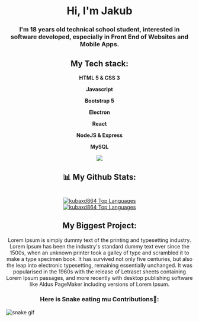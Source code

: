 <h1 align="center">Hi, I'm Jakub</h1>
<h3 align="center">I'm 18 years old technical school student, interested in software developed, especially in Front End of Websites and Mobile Apps.</h3>

<h2 align="center">My Tech stack:</h2>
<p align="center">
    <p align="center"><b>HTML 5 & CSS 3</b></p>
    <p align="center"><b>Javascript</b></p>
    <p align="center"><b>Bootstrap 5</b></p>
    <p align="center"><b>Electron</b></p>
    <p align="center"><b>React</b></p>
    <p align="center"><b>NodeJS & Express</b></p>
    <p align="center"><b>MySQL</b></p>
</p>

<p align="center">
  <a href="https://skillicons.dev">
    <img src="https://skillicons.dev/icons?i=html,css,js,bootstrap,electron,react,nodejs,express,mysql" />
  </a>
</p>


<h2 align="center">📊 My Github Stats:</h2>
<p align="center">
    <picture>
    <source 
      srcset="https://github-readme-stats.vercel.app/api?username=kubaxd864&show_icons=true&theme=react&hide_border=true&bg_color=0D1117"
      media="(prefers-color-scheme: dark)"
    />
    <source
      srcset="https://github-readme-stats.vercel.app/api?username=kubaxd864&show_icons=true"
      media="(prefers-color-scheme: light), (prefers-color-scheme: no-preference)"
    />
    <br/>
    <a href=""><img alt="kubaxd864 Top Languages" src="https://github-readme-stats.vercel.app/api?username=kubaxd864&show_icons=true&count_private=true&theme=react&hide_border=true&bg_color=0D1117" /></a>
    <br/>
    </picture>
    <picture>
    <source 
      srcset="https://github-readme-stats.vercel.app/api/top-langs/?username=kubaxd864&langs_count=8&count_private=true&layout=compact&theme=react&hide_border=true&bg_color=0D1117"
      media="(prefers-color-scheme: dark)"
    />
    <source 
      srcset="https://github-readme-stats.vercel.app/api/top-langs/?username=kubaxd864&langs_count=8&count_private=true&layout=compact"
      media="(prefers-color-scheme: light), (prefers-color-scheme: no-preference)"
    />
      <a href=""><img alt="kubaxd864 Top Languages" src="https://github-readme-stats.vercel.app/api/top-langs/?username=kubaxd864&langs_count=8&count_private=true&layout=compact&theme=react&hide_border=true&bg_color=0D1117" /></a>
    </picture>
</p>

<h2 align="center">My Biggest Project:</h2>
<p align="center">
    Lorem Ipsum is simply dummy text of the printing and typesetting industry. Lorem Ipsum has been the industry's standard dummy text ever since the 1500s, when an unknown printer took a galley of type and scrambled it to make a type specimen book. It has survived not only five centuries, but also the leap into electronic typesetting, remaining essentially unchanged. It was popularised in the 1960s with the release of Letraset sheets containing Lorem Ipsum passages, and more recently with desktop publishing software like Aldus PageMaker including versions of Lorem Ipsum.
</p>

<h3 align="center">Here is Snake eating mu Contributions🐍:</h3>

![snake gif](https://github.com/YOUR_USERNAME/YOUR_USERNAME/blob/output/github-contribution-grid-snake.gif)